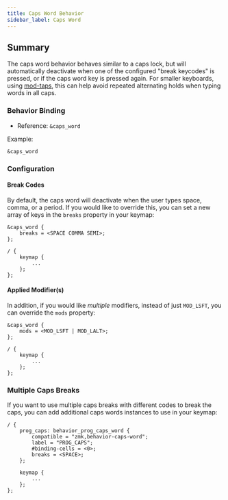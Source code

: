 ```yaml
---
title: Caps Word Behavior
sidebar_label: Caps Word
---
```


## Summary

The caps word behavior behaves similar to a caps lock, but will automatically deactivate when one of the configured "break keycodes" is pressed, or if the caps word key is pressed again. For smaller keyboards, using [mod-taps](/docs/behaviors/mod-tap), this can help avoid repeated alternating holds when typing words in all caps.

### Behavior Binding

- Reference: `&caps_word`

Example:

```
&caps_word
```


### Configuration

#### Break Codes

By default, the caps word will deactivate when the user types space, comma, or a period. If you would like to override this, you can set a new
array of keys in the `breaks` property in your keymap:


```
&caps_word {
    breaks = <SPACE COMMA SEMI>;
};

/ {
    keymap {
        ...
    };
};
```

#### Applied Modifier(s)

In addition, if you would like *multiple* modifiers, instead of just `MOD_LSFT`, you can override the `mods` property:

```
&caps_word {
    mods = <MOD_LSFT | MOD_LALT>;
};

/ {
    keymap {
        ...
    };
};
```

### Multiple Caps Breaks

If you want to use multiple caps breaks with different codes to break the caps, you can add additional caps words instances to use in your keymap:

```
/ {
    prog_caps: behavior_prog_caps_word {
        compatible = "zmk,behavior-caps-word";
        label = "PROG_CAPS";
        #binding-cells = <0>;
        breaks = <SPACE>;
    };

    keymap {
        ...
    };
};
```